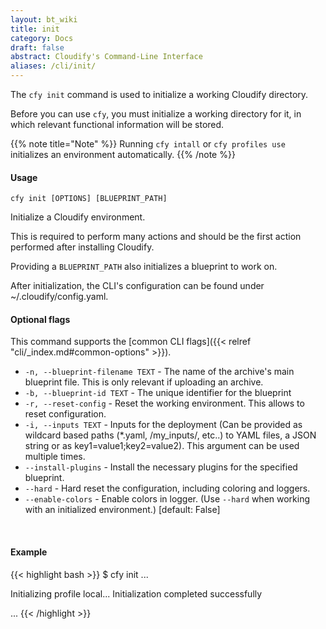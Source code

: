 ```yaml
---
layout: bt_wiki
title: init
category: Docs
draft: false
abstract: Cloudify's Command-Line Interface
aliases: /cli/init/
---
```


The `cfy init` command is used to initialize a working Cloudify directory.

Before you can use `cfy`, you must initialize a working directory for it, in which relevant functional information will be stored.

{{% note title="Note" %}}
Running `cfy intall` or `cfy profiles use` initializes an
environment automatically.
{{% /note %}}

#### Usage 
`cfy init [OPTIONS] [BLUEPRINT_PATH]`

Initialize a Cloudify environment.

This is required to perform many actions and should be the first action
performed after installing Cloudify.

Providing a `BLUEPRINT_PATH` also initializes a blueprint to work on.

After initialization, the CLI's configuration can be found under
~/.cloudify/config.yaml. 

#### Optional flags
This command supports the [common CLI flags]({{< relref "cli/_index.md#common-options" >}}).

* `-n, --blueprint-filename TEXT` -  The name of the archive's main blueprint
                                 file. This is only relevant if uploading an
                                 archive.
* `-b, --blueprint-id TEXT` - The unique identifier for the blueprint
* `-r, --reset-config` - 
						Reset the working environment. This allows to reset configuration.
* `-i, --inputs TEXT` - Inputs for the deployment (Can be provided as wildcard
                        based paths (*.yaml, /my_inputs/, etc..) to YAML files,
                        a JSON string or as key1=value1;key2=value2). This
                        argument can be used multiple times.
* `--install-plugins` - Install the necessary plugins for the specified blueprint.
* `--hard` -            Hard reset the configuration, including coloring and
                        loggers.
* `--enable-colors` -   Enable colors in logger. (Use `--hard` when
                                 working with an initialized environment.)
                                 [default: False]

&nbsp;
#### Example

{{< highlight  bash  >}}
$ cfy init
...

Initializing profile local...
Initialization completed successfully

...
{{< /highlight >}}